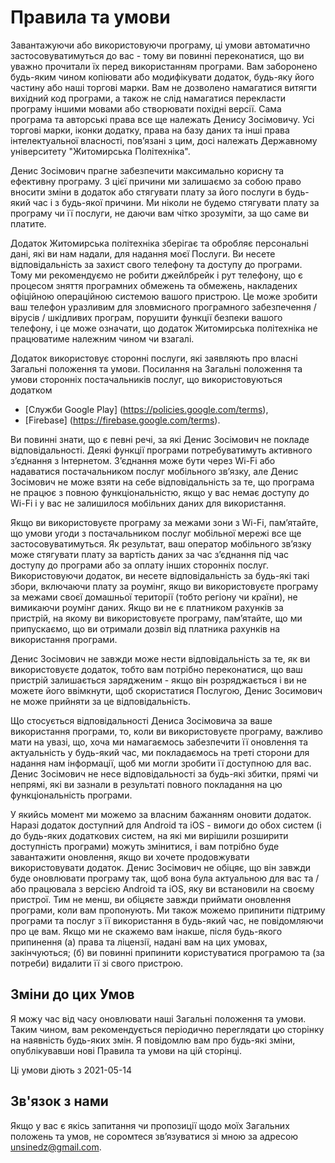 # Правила та умови

Завантажуючи або використовуючи програму, ці умови автоматично застосовуватимуться до вас - тому ви повинні переконатися, що ви уважно прочитали їх перед використанням програми. Вам заборонено будь-яким чином копіювати або модифікувати додаток, будь-яку його частину або наші торгові марки. Вам не дозволено намагатися витягти вихідний код програми, а також не слід намагатися перекласти програму іншими мовами або створювати похідні версії. Сама програма та авторські права все ще належать Денису Зосімовичу. Усі торгові марки, іконки додатку, права на базу даних та інші права інтелектуальної власності, пов’язані з цим, досі належать Державному університету "Житомирська Політехніка".

Денис Зосімович прагне забезпечити максимально корисну та ефективну програму. З цієї причини ми залишаємо за собою право вносити зміни в додаток або стягувати плату за його послуги в будь-який час і з будь-якої причини. Ми ніколи не будемо стягувати плату за програму чи її послуги, не даючи вам чітко зрозуміти, за що саме ви платите.

Додаток Житомирська політехніка зберігає та обробляє персональні дані, які ви нам надали, для надання моєї Послуги. Ви несете відповідальність за захист свого телефону та доступу до програми. Тому ми рекомендуємо не робити джейлбрейк і рут телефону, що є процесом зняття програмних обмежень та обмежень, накладених офіційною операційною системою вашого пристрою. Це може зробити ваш телефон уразливим для зловмисного програмного забезпечення / вірусів / шкідливих програм, порушити функції безпеки вашого телефону, і це може означати, що додаток Житомирська політехніка не працюватиме належним чином чи взагалі.

Додаток використовує сторонні послуги, які заявляють про власні Загальні положення та умови.
Посилання на Загальні положення та умови сторонніх постачальників послуг, що використовуються додатком

- [Служби Google Play] (https://policies.google.com/terms),
- [Firebase] (https://firebase.google.com/terms).

Ви повинні знати, що є певні речі, за які Денис Зосімович не покладе відповідальності. Деякі функції програми потребуватимуть активного з’єднання з Інтернетом. З’єднання може бути через Wi-Fi або надаватися постачальником послуг мобільного зв’язку, але Денис Зосімович не може взяти на себе відповідальність за те, що програма не працює з повною функціональністю, якщо у вас немає доступу до Wi-Fi і у вас не залишилося мобільних даних для використання.

Якщо ви використовуєте програму за межами зони з Wi-Fi, пам’ятайте, що умови угоди з постачальником послуг мобільної мережі все ще застосовуватимуться. Як результат, ваш оператор мобільного зв’язку може стягувати плату за вартість даних за час з’єднання під час доступу до програми або за оплату інших сторонніх послуг. Використовуючи додаток, ви несете відповідальність за будь-які такі збори, включаючи плату за роумінг, якщо ви використовуєте програму за межами своєї домашньої території (тобто регіону чи країни), не вимикаючи роумінг даних. Якщо ви не є платником рахунків за пристрій, на якому ви використовуєте програму, пам’ятайте, що ми припускаємо, що ви отримали дозвіл від платника рахунків на використання програми.

Денис Зосімович не завжди може нести відповідальність за те, як ви використовуєте додаток, тобто вам потрібно переконатися, що ваш пристрій залишається зарядженим - якщо він розряджається і ви не можете його ввімкнути, щоб скористатися Послугою, Денис Зосимович не може прийняти за це відповідальність.

Що стосується відповідальності Дениса Зосімовича за ваше використання програми, то, коли ви використовуєте програму, важливо мати на увазі, що, хоча ми намагаємось забезпечити її оновлення та актуальність у будь-який час, ми покладаємось на треті сторони для надання нам інформації, щоб ми могли зробити її доступною для вас. Денис Зосімович не несе відповідальності за будь-які збитки, прямі чи непрямі, які ви зазнали в результаті повного покладання на цю функціональність програми.

У якийсь момент ми можемо за власним бажанням оновити додаток. Наразі додаток доступний для Android та iOS - вимоги до обох систем (і до будь-яких додаткових систем, на які ми вирішили розширити доступність програми) можуть змінитися, і вам потрібно буде завантажити оновлення, якщо ви хочете продовжувати використовувати додаток. Денис Зосімович не обіцяє, що він завжди буде оновлювати програму так, щоб вона була актуальною для вас та / або працювала з версією Android та iOS, яку ви встановили на своєму пристрої. Тим не менш, ви обіцяєте завжди приймати оновлення програми, коли вам пропонують. Ми також можемо припинити підтриму  програми та послуг з її використання в будь-який час, не повідомляючи про це вам. Якщо ми не скажемо вам інакше, після будь-якого припинення (а) права та ліцензії, надані вам на цих умовах, закінчуються; (б) ви повинні припинити користуватися програмою та (за потреби) видалити її зі свого пристрою.

## Зміни до цих Умов

Я можу час від часу оновлювати наші Загальні положення та умови. Таким чином, вам рекомендується періодично переглядати цю сторінку на наявність будь-яких змін. Я повідомлю вам про будь-які зміни, опублікувавши нові Правила та умови на цій сторінці.

Ці умови діють з 2021-05-14

## Зв'язок з нами

Якщо у вас є якісь запитання чи пропозиції щодо моїх Загальних положень та умов, не соромтеся зв’язуватися зі мною за адресою [unsinedz@gmail.com](mailto:unsinedz@gmail.com?subject=zhytomyr_polytechnic_app).